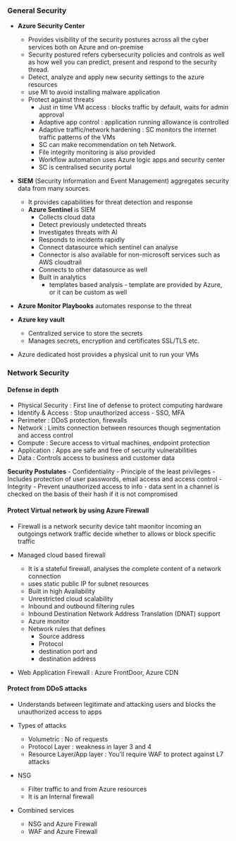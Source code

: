 ### General Security 

- **Azure Security Center**
    - Provides visibility of the security postures across all the cyber services both on Azure and on-premise
    - Security postured refers cybersecurity policies and controls as well as how well you can predict, present and 
    respond to the security thread.
    - Detect, analyze and apply new security settings to the azure resources
    - use Ml to avoid installing malware application
    - Protect against threats
        - Just in time VM access : blocks traffic by default, waits for admin approval
        - Adaptive app control : application running allowance is controlled
        - Adaptive traffic/network hardening : SC monitors the internet traffic patterns of the VMs
        - SC can make recommendation on teh Network.
        - File integrity monitoring is also provided 
        - Workflow automation uses Azure logic apps and security center
        - SC is centralised security portal
    
- **SIEM** (Security Information and Event Management) aggregates security data from many sources.
    - It provides capabilities for threat detection and response
    - **Azure Sentinel** is SIEM 
        - Collects cloud data
        - Detect previously undetected threats 
        - Investigates threats with AI
        - Responds to incidents rapidly
        - Connect datasource which sentinel can analyse
        - Connector is also available for non-microsoft services such as AWS cloudtrail     
        - Connects to other datasource as well
        - Built in analytics
            - templates based analysis - template are provided by Azure, or it can be custom as well
    
- **Azure Monitor Playbooks** automates response to the threat

- **Azure key vault** 
    - Centralized service to store the secrets 
    - Manages secrets, encryption and certificates SSL/TLS etc.
    
- Azure dedicated host provides a physical unit to run your VMs

### Network Security 

#### Defense in depth

- Physical Security : First line of defense to protect computing hardware 
- Identify & Access : Stop unauthorized access - SSO, MFA
- Perimeter : DDoS protection, firewalls 
- Network : Limits connection between resources though segmentation and access control
- Compute : Secure access to virtual machines, endpoint protection
- Application : Apps are safe and free of security vulnerabilities
- Data : Controls access to business and customer data

**Security Postulates** 
    - Confidentiality 
        - Principle of the least privileges
        - Includes protection of user passwords, email access and access control
    - Integrity 
        - Prevent unauthorized access to info
        - data sent in a channel is checked on the basis of their hash if it is not compromised

#### Protect Virtual network by using Azure Firewall
- Firewall is a network security device taht maonitor incoming an outgoings network traffic decide whether to allows
or block specific traffic
- Managed cloud based firewall 
    - It is a stateful firewall, analyses the complete content of a network connection
    - uses static public IP for subnet resources
    - Built in high Availability 
    - Unrestricted cloud scalability 
    - Inbound and outbound filtering rules
    - Inbound Destination Network Address Translation (DNAT) support
    - Azure monitor 
    - Network rules that defines 
        - Source address
        - Protocol
        - destination port and 
        - destination address
    
- Web Application Firewall : Azure FrontDoor, Azure CDN


#### Protect from DDoS attacks
- Understands between legitimate and attacking users and blocks the unauthorized access to apps
- Types of attacks
    - Volumetric :  No of requests
    - Protocol Layer : weakness in layer 3 and 4 
    - Resource Layer/App layer : You'll require WAF to protect against L7 attacks
- NSG
    - Filter traffic to and from Azure resources
    - It is an Internal firewall

- Combined services
    - NSG and Azure Firewall
    - WAF and Azure Firewall
